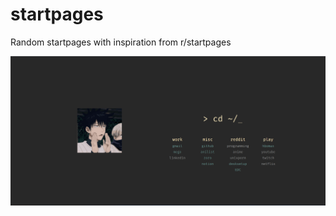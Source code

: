 # startpages
Random startpages with inspiration from r/startpages


![startpage](https://github.com/Shoto31/startpages/blob/master/gruvbox/Screenshot%202022-04-10%20192531.png)
